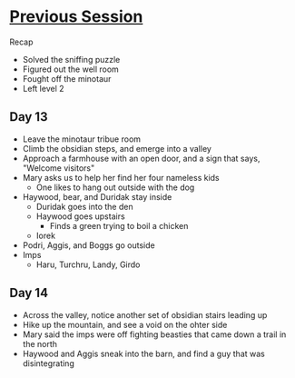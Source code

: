 # [Previous Session](2020-04-08.md)

Recap

- Solved the sniffing puzzle
- Figured out the well room
- Fought off the minotaur
- Left level 2

## Day 13

- Leave the minotaur tribue room
- Climb the obsidian steps, and emerge into a valley
- Approach a farmhouse with an open door, and a sign that says, "Welcome visitors"
- Mary asks us to help her find her four nameless kids
  - One likes to hang out outside with the dog
- Haywood, bear, and Duridak stay inside
  - Duridak goes into the den
  - Haywood goes upstairs
    - Finds a green trying to boil a chicken
  - Iorek
- Podri, Aggis, and Boggs go outside
- Imps
  - Haru, Turchru, Landy, Girdo

## Day 14

- Across the valley, notice another set of obsidian stairs leading up
- Hike up the mountain, and see a void on the ohter side
- Mary said the imps were off fighting beasties that came down a trail in the north
- Haywood and Aggis sneak into the barn, and find a guy that was disintegrating
